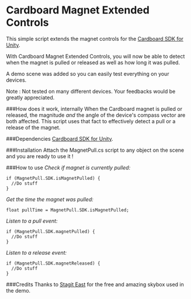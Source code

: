 # Cardboard Magnet Extended Controls
This simple script extends the magnet controls for the [Cardboard SDK for Unity](https://developers.google.com/cardboard/unity/). 

With Cardboard Magnet Extended Controls, you will now be able to detect when the magnet is pulled or released as well as how long it was pulled.

A demo scene was added so you can easily test everything on your devices.

Note : Not tested on many different devices. Your feedbacks would be greatly appreciated. 

###How does it work, internally
When the Cardboard magnet is pulled or released, the magnitude *and* the angle of the device's compass vector are both affected. This script uses that fact to effectively detect a pull or a release of the magnet.

###Dependencies
[Cardboard SDK for Unity](https://developers.google.com/cardboard/unity/).

###Installation
Attach the MagnetPull.cs script to any object on the scene and you are ready to use it !

###How to use
*Check if magnet is currently pulled:*
```
if (MagnetPull.SDK.isMagnetPulled) {
  //Do stuff
}
```

*Get the time the magnet was pulled:*
```
float pullTime = MagnetPull.SDK.isMagnetPulled;
```

*Listen to a pull event:*
```
if (MagnetPull.SDK.magnetPulled) {
  //Do stuff
}
```

*Listen to a release event:*
```
if (MagnetPull.SDK.magnetReleased) {
  //Do stuff
}
```


###Credits
Thanks to <a href="https://www.assetstore.unity3d.com/en/#!/content/53752" target="_blank">Stagit East</a> for the free and amazing skybox used in the demo. 
